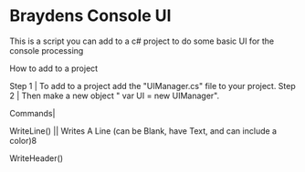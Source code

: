 # Braydens Console UI
This is a script you can add to a c# project to do some basic UI for the console processing

How to add to a project

Step 1 | To add to a project add the "UIManager.cs" file to your project.
Step 2 | Then make a new object " var UI = new UIManager".

Commands|

WriteLine() || Writes A Line (can be Blank, have Text, and can include a color)8

WriteHeader()

